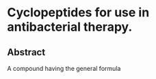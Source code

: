 # Cyclopeptides for use in antibacterial therapy.

## Abstract
A compound having the general formula